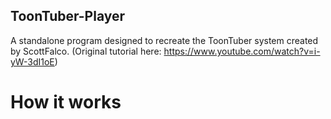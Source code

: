 ## ToonTuber-Player
A standalone program designed to recreate the ToonTuber system created by ScottFalco. (Original tutorial here: https://www.youtube.com/watch?v=i-yW-3dI1oE)

# How it works
